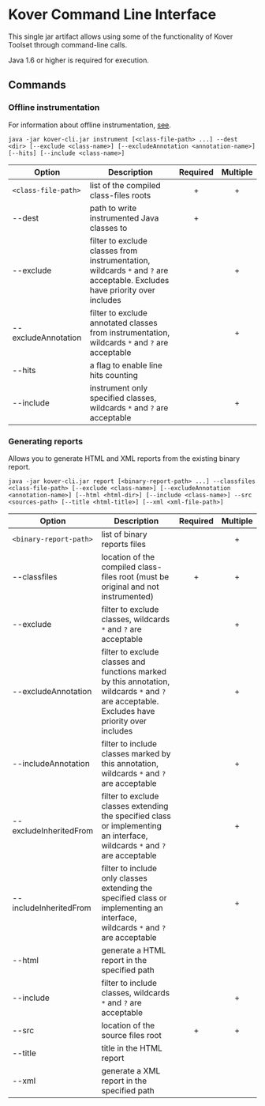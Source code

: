 # Kover Command Line Interface

This single jar artifact allows using some of the functionality of Kover Toolset through command-line calls.

Java 1.6 or higher is required for execution.

## Commands

### Offline instrumentation

For information about offline instrumentation, [see](../offline-instrumentation#description).

`java -jar kover-cli.jar instrument [<class-file-path> ...] --dest <dir> [--exclude <class-name>] [--excludeAnnotation <annotation-name>] [--hits] [--include <class-name>]`

| Option                                | Description                                                                                                                | Required | Multiple |
|---------------------------------------|----------------------------------------------------------------------------------------------------------------------------|:--------:|:--------:|
| `<class-file-path>`                   | list of the compiled class-files roots                                                                                     |    +     |    +     |
| --dest <dir>                          | path to write instrumented Java classes to                                                                                 |    +     |          |
| --exclude <class-name>                | filter to exclude classes from instrumentation, wildcards `*` and `?` are acceptable. Excludes have priority over includes |          |    +     |
| --excludeAnnotation <annotation-name> | filter to exclude annotated classes from instrumentation, wildcards `*` and `?` are acceptable                             |          |    +     |
| --hits                                | a flag to enable line hits counting                                                                                        |          |          |
| --include <class-name>                | instrument only specified classes, wildcards `*` and `?` are acceptable                                                    |          |    +     |

### Generating reports
Allows you to generate HTML and XML reports from the existing binary report.

`java -jar kover-cli.jar report [<binary-report-path> ...] --classfiles <class-file-path> [--exclude <class-name>] [--excludeAnnotation <annotation-name>] [--html <html-dir>] [--include <class-name>] --src <sources-path> [--title <html-title>] [--xml <xml-file-path>]`

| Option                                         | Description                                                                                                                                  | Required | Multiple |
|------------------------------------------------|----------------------------------------------------------------------------------------------------------------------------------------------|:--------:|:--------:|
| `<binary-report-path>`                         | list of binary reports files                                                                                                                 |          |    +     |
| --classfiles <class-file-path>                 | location of the compiled class-files root (must be original and not instrumented)                                                            |    +     |    +     |
| --exclude <class-name>                         | filter to exclude classes, wildcards `*` and `?` are acceptable                                                                              |          |    +     |
| --excludeAnnotation <exclude-annotation-name>  | filter to exclude classes and functions marked by this annotation, wildcards `*` and `?` are acceptable. Excludes have priority over includes |          |    +     |
| --includeAnnotation <include-annotation-name>  | filter to include classes marked by this annotation, wildcards `*` and `?` are acceptable                                                    |          |    +     |
| --excludeInheritedFrom <exclude-ancestor-name> | filter to exclude classes extending the specified class or implementing an interface, wildcards `*` and `?` are acceptable                   |          |    +     |
| --includeInheritedFrom <include-ancestor-name> | filter to include only classes extending the specified class or implementing an interface, wildcards `*` and `?` are acceptable              |          |    +     |
| --html <html-dir>                              | generate a HTML report in the specified path                                                                                                 |          |          |
| --include <class-name>                         | filter to include classes, wildcards `*` and `?` are acceptable                                                                              |          |    +     |
| --src <sources-path>                           | location of the source files root                                                                                                            |    +     |    +     |
| --title <html-title>                           | title in the HTML report                                                                                                                     |          |          |
| --xml <xml-file-path>                          | generate a XML report in the specified path                                                                                                  |          |          |
